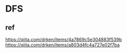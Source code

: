 # DFS

## ref

https://qiita.com/drken/items/4a7869c5e304883f539b  
https://qiita.com/drken/items/a803d4fc4a727e02f7ba  

